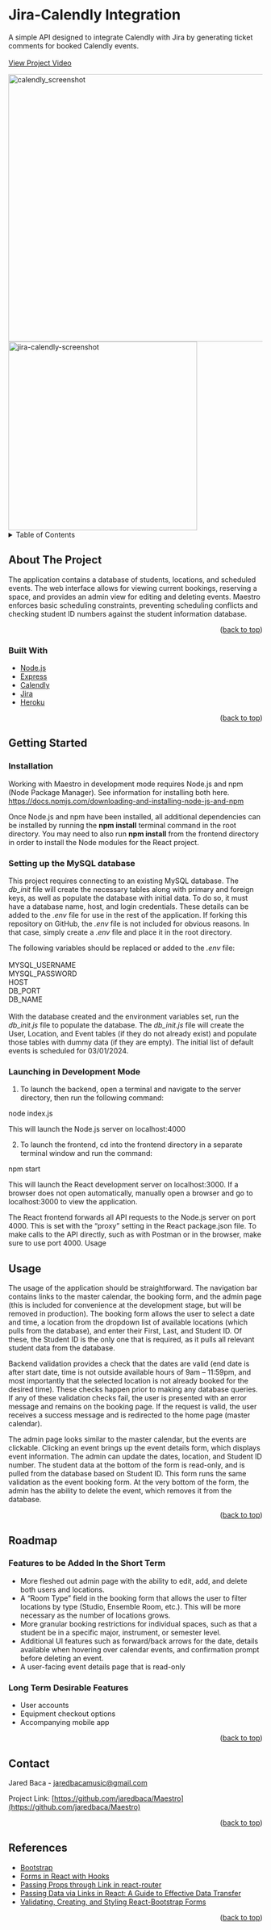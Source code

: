 <h1 align="left">Jira-Calendly Integration</h1>

  <p align="left">
    A simple API designed to integrate Calendly with Jira by generating ticket comments for booked Calendly events. 
    <br />
    <br />
    <a href="https://youtu.be/WoDv9oZ3Zlg">View Project Video</a>
  </p>
</div>

<img width="530" alt="calendly_screenshot" src="https://github.com/jaredbaca/JIRA-Integrations/assets/110132943/553d653e-7df1-4329-8278-0cacc1ebc644">
<img width="374" alt="jira-calendly-screenshot" src="https://github.com/jaredbaca/JIRA-Integrations/assets/110132943/8aecdf21-c0bc-482f-a19c-090ff7c70f7f">



<!-- TABLE OF CONTENTS -->
<details>
  <summary>Table of Contents</summary>
  <ol>
    <li>
      <a href="#about-the-project">About The Project</a>
      <ul>
        <li><a href="#built-with">Built With</a></li>
      </ul>
    </li>
    <li>
      <a href="#getting-started">Getting Started</a>
      <ul>
        <li><a href="#installation">Installation</a></li>
      </ul>
    </li>
    <li><a href="#usage">Usage</a></li>
    <li><a href="#roadmap">Roadmap</a></li>
    <li><a href="#contact">Contact</a></li>
    <li><a href="#acknowledgments">Resources</a></li>
  </ol>
</details>



<!-- ABOUT THE PROJECT -->
## About The Project

The application contains a database of students, locations, and scheduled events. The web interface allows for viewing current bookings, reserving a space, and provides an admin view for editing and deleting events. Maestro enforces basic scheduling constraints, preventing scheduling conflicts and checking student ID numbers against the student information database.


<p align="right">(<a href="#readme-top">back to top</a>)</p>



### Built With

<ul>
	<li><a href="https://nodejs.org/en">Node.js</a></li>
	<li><a href="https://expressjs.com">Express</a></li>
 	<li><a href="https://calendly.com/">Calendly</a></li>
  	<li><a href="https://www.atlassian.com/software/jira">Jira</a></li>
   	<li><a href="https://www.heroku.com/home">Heroku</a></li>
	
</ul>

<p align="right">(<a href="#readme-top">back to top</a>)</p>



<!-- GETTING STARTED -->
## Getting Started

### Installation

Working with Maestro in development mode requires Node.js and npm (Node Package Manager). See information for installing both here. https://docs.npmjs.com/downloading-and-installing-node-js-and-npm

Once Node.js and npm have been installed, all additional dependencies can be installed by running the **npm install** terminal command in the root directory. You may need to also run **npm install** from the frontend directory in order to install the Node modules for the React project.

### Setting up the MySQL database

This project requires connecting to an existing MySQL database. The *db_init* file will create the necessary tables along with primary and foreign keys, as well as populate the database with initial data. To do so, it must have a database name, host, and login credentials. These details can be added to the *.env* file for use in the rest of the application. If forking this repository on GitHub, the *.env* file is not included for obvious reasons. In that case, simply create a *.env* file and place it in the root directory.

The following variables should be replaced or added to the *.env* file:\
\
MYSQL_USERNAME\
MYSQL_PASSWORD\
HOST\
DB_PORT\
DB_NAME\
\
With the database created and the environment variables set, run the *db_init.js* file to populate the database. The *db_init.js* file will create the User, Location, and Event tables (if they do not already exist) and populate those tables with dummy data (if they are empty). The initial list of default events is scheduled for 03/01/2024. 

### Launching in Development Mode

1.	To launch the backend, open a terminal and navigate to the server directory, then run the following command:

node index.js

This will launch the Node.js server on localhost:4000

2.	To launch the frontend, cd into the frontend directory in a separate terminal window and run the command:

npm start
	
This will launch the React development server on localhost:3000. If a browser does not open automatically, manually open a browser and go to localhost:3000 to view the application.

The React frontend forwards all API requests to the Node.js server on port 4000. This is set with the “proxy” setting in the React package.json file. To make calls to the API directly, such as with Postman or in the browser, make sure to use port 4000. 
Usage



<!-- USAGE EXAMPLES -->
## Usage

The usage of the application should be straightforward. The navigation bar contains links to the master calendar, the booking form, and the admin page (this is included for convenience at the development stage, but will be removed in production). The booking form allows the user to select a date and time, a location from the dropdown list of available locations (which pulls from the database), and enter their First, Last, and Student ID. Of these, the Student ID is the only one that is required, as it pulls all relevant student data from the database.  

Backend validation provides a check that the dates are valid (end date is after start date, time is not outside available hours of 9am – 11:59pm, and most importantly that the selected location is not already booked for the desired time). These checks happen prior to making any database queries. If any of these validation checks fail, the user is presented with an error message and remains on the booking page. If the request is valid, the user receives a success message and is redirected to the home page (master calendar).

The admin page looks similar to the master calendar, but the events are clickable. Clicking an event brings up the event details form, which displays event information. The admin can update the dates, location, and Student ID number. The student data at the bottom of the form is read-only, and is pulled from the database based on Student ID. This form runs the same validation as the event booking form. At the very bottom of the form, the admin has the ability to delete the event, which removes it from the database.

<p align="right">(<a href="#readme-top">back to top</a>)</p>



<!-- ROADMAP -->
## Roadmap

### Features to be Added In the Short Term
- More fleshed out admin page with the ability to edit, add, and delete both users and locations.
- A “Room Type” field in the booking form that allows the user to filter locations by type (Studio, Ensemble Room, etc.). This will be more necessary as the number of locations grows.
- More granular booking restrictions for individual spaces, such as that a student be in a specific major, instrument, or semester level.
- Additional UI features such as forward/back arrows for the date, details available when hovering over calendar events, and confirmation prompt before deleting an event.
- A user-facing event details page that is read-only

### Long Term Desirable Features
- User accounts
- Equipment checkout options 
- Accompanying mobile app



<p align="right">(<a href="#readme-top">back to top</a>)</p>



<!-- CONTACT -->
## Contact

Jared Baca - jaredbacamusic@gmail.com

Project Link: [https://github.com/jaredbaca/Maestro](https://github.com/jaredbaca/Maestro)

<p align="right">(<a href="#readme-top">back to top</a>)</p>



<!-- ACKNOWLEDGMENTS -->
## References

* [Bootstrap](https://getbootstrap.com/docs/4.0/getting-started/introduction/)
* [Forms in React with Hooks](https://javascript.plainenglish.io/forms-in-react-with-hooks-809a3f38ed4)
* [Passing Props through Link in react-router](https://www.daggala.com/passing-props-through-link-in-react-router/)
* [Passing Data via Links in React: A Guide to Effective Data Transfer](https://medium.com/@hammadrao891/passing-data-via-links-in-react-a-guide-to-effective-data-transfer-1e0b030e2a12#:~:text=In%20React%20Router%2C%20we%20can,data%20we%20want%20to%20pass.)
* [Validating, Creating, and Styling React-Bootstrap Forms](https://clerk.com/blog/validate-create-style-react-bootstrap-forms)

<p align="right">(<a href="#readme-top">back to top</a>)</p>




